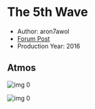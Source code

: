 # The 5th Wave

* Author: aron7awol
* [Forum Post](https://www.avsforum.com/threads/bass-eq-for-filtered-movies.2995212/post-56720154)
* Production Year: 2016

## Atmos

![img 0](https://fanart.tv/fanart/movies/299687/moviethumb/the-5th-wave-569a287630658.jpg)

![img 0](https://i.imgur.com/s6GqGf5.png)

